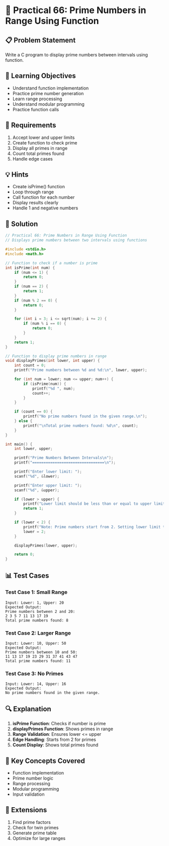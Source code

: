 # 🎯 Practical 66: Prime Numbers in Range Using Function

## 📋 Problem Statement

Write a C program to display prime numbers between intervals using function.

## 🎯 Learning Objectives

- Understand function implementation
- Practice prime number generation
- Learn range processing
- Understand modular programming
- Practice function calls

## 📝 Requirements

1. Accept lower and upper limits
2. Create function to check prime
3. Display all primes in range
4. Count total primes found
5. Handle edge cases

## 💡 Hints

- Create isPrime() function
- Loop through range
- Call function for each number
- Display results clearly
- Handle 1 and negative numbers

## 🔧 Solution

```c
// Practical 66: Prime Numbers in Range Using Function
// Displays prime numbers between two intervals using functions

#include <stdio.h>
#include <math.h>

// Function to check if a number is prime
int isPrime(int num) {
    if (num <= 1) {
        return 0;
    }
    if (num == 2) {
        return 1;
    }
    if (num % 2 == 0) {
        return 0;
    }

    for (int i = 3; i <= sqrt(num); i += 2) {
        if (num % i == 0) {
            return 0;
        }
    }
    return 1;
}

// Function to display prime numbers in range
void displayPrimes(int lower, int upper) {
    int count = 0;
    printf("Prime numbers between %d and %d:\n", lower, upper);

    for (int num = lower; num <= upper; num++) {
        if (isPrime(num)) {
            printf("%d ", num);
            count++;
        }
    }

    if (count == 0) {
        printf("No prime numbers found in the given range.\n");
    } else {
        printf("\nTotal prime numbers found: %d\n", count);
    }
}

int main() {
    int lower, upper;

    printf("Prime Numbers Between Intervals\n");
    printf("================================\n");

    printf("Enter lower limit: ");
    scanf("%d", &lower);

    printf("Enter upper limit: ");
    scanf("%d", &upper);

    if (lower > upper) {
        printf("Lower limit should be less than or equal to upper limit.\n");
        return 1;
    }

    if (lower < 2) {
        printf("Note: Prime numbers start from 2. Setting lower limit to 2.\n");
        lower = 2;
    }

    displayPrimes(lower, upper);

    return 0;
}
```

## 📊 Test Cases

### Test Case 1: Small Range
```
Input: Lower: 1, Upper: 20
Expected Output:
Prime numbers between 2 and 20:
2 3 5 7 11 13 17 19
Total prime numbers found: 8
```

### Test Case 2: Larger Range
```
Input: Lower: 10, Upper: 50
Expected Output:
Prime numbers between 10 and 50:
11 13 17 19 23 29 31 37 41 43 47
Total prime numbers found: 11
```

### Test Case 3: No Primes
```
Input: Lower: 14, Upper: 16
Expected Output:
No prime numbers found in the given range.
```

## 🔍 Explanation

1. **isPrime Function**: Checks if number is prime
2. **displayPrimes Function**: Shows primes in range
3. **Range Validation**: Ensures lower <= upper
4. **Edge Handling**: Starts from 2 for primes
5. **Count Display**: Shows total primes found

## 🎯 Key Concepts Covered

- Function implementation
- Prime number logic
- Range processing
- Modular programming
- Input validation

## 🚀 Extensions

1. Find prime factors
2. Check for twin primes
3. Generate prime table
4. Optimize for large ranges